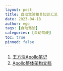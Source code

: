 ```yaml
---
layout: post
title: 自动驾驶相关知识汇总
date: 2023-04-18
author: ego
tags: [自动驾驶]
categories: [自动驾驶]
toc: true
pinned: false
---
```


1. [王方浩Apollo笔记](https://dig-into-apollo.readthedocs.io/en/latest/modules/planning/readme.html)
2. [Apollo整体架构文档](https://daobook.github.io/apollo-book/docs/start/00_intro.html)

